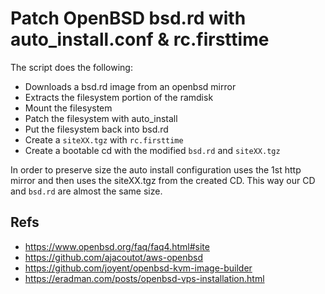 # Patch OpenBSD bsd.rd with auto_install.conf & rc.firsttime

The script does the following:
* Downloads a bsd.rd image from an openbsd mirror
* Extracts the filesystem portion of the ramdisk
* Mount the filesystem
* Patch the filesystem with auto_install
* Put the filesystem back into bsd.rd
* Create a `siteXX.tgz` with `rc.firsttime`
* Create a bootable cd with the modified `bsd.rd` and `siteXX.tgz`

In order to preserve size the auto install configuration uses the 1st http
mirror and then uses the siteXX.tgz from the created CD. This way our CD and
`bsd.rd` are almost the same size.

## Refs
* https://www.openbsd.org/faq/faq4.html#site
* https://github.com/ajacoutot/aws-openbsd
* https://github.com/joyent/openbsd-kvm-image-builder
* https://eradman.com/posts/openbsd-vps-installation.html
